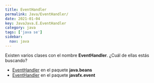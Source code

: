 ```yaml
---
title: EventHandler
permalink: Java/EventHandler/
date: 2021-01-04
key: JavaJava.E.EventHandler
category: java
tags: ['java se']
sidebar: 
  nav: java
---
```


Existen varios clases con el nombre **EventHandler**. ¿Cuál de ellas estás buscando?
<ul>
<li><a href="/Java/EventHandler-java-beans/">EventHandler</a> en el paquete <strong>java.beans</strong></li>
<li><a href="/Java/EventHandler-javafx-event/">EventHandler</a> en el paquete <strong>javafx.event</strong></li>
<ul>
